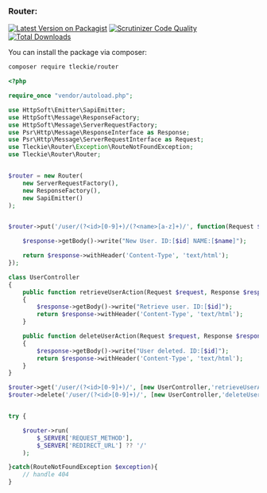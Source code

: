 ### Router:
[![Latest Version on Packagist](https://img.shields.io/packagist/v/tleckie/router.svg?style=flat-square)](https://packagist.org/packages/tleckie/router)
[![Scrutinizer Code Quality](https://scrutinizer-ci.com/g/teodoroleckie/router/badges/quality-score.png?b=master)](https://scrutinizer-ci.com/g/teodoroleckie/router/?branch=master)
[![Total Downloads](https://img.shields.io/packagist/dt/tleckie/router.svg?style=flat-square)](https://packagist.org/packages/tleckie/router)


You can install the package via composer:

```bash
composer require tleckie/router
```

```php
<?php

require_once "vendor/autoload.php";

use HttpSoft\Emitter\SapiEmitter;
use HttpSoft\Message\ResponseFactory;
use HttpSoft\Message\ServerRequestFactory;
use Psr\Http\Message\ResponseInterface as Response;
use Psr\Http\Message\ServerRequestInterface as Request;
use Tleckie\Router\Exception\RouteNotFoundException;
use Tleckie\Router\Router;


$router = new Router(
    new ServerRequestFactory(),
    new ResponseFactory(),
    new SapiEmitter()
);


$router->put('/user/(?<id>[0-9]+)/(?<name>[a-z]+)/', function(Request $request, Response $response, $id, $name): Response{

    $response->getBody()->write("New User. ID:[$id] NAME:[$name]");

    return $response->withHeader('Content-Type', 'text/html');
});

class UserController
{
    public function retrieveUserAction(Request $request, Response $response, $id): Response
    {
        $response->getBody()->write("Retrieve user. ID:[$id]");
        return $response->withHeader('Content-Type', 'text/html');
    }

    public function deleteUserAction(Request $request, Response $response, $id): Response
    {
        $response->getBody()->write("User deleted. ID:[$id]");
        return $response->withHeader('Content-Type', 'text/html');
    }
}

$router->get('/user/(?<id>[0-9]+)/', [new UserController,'retrieveUserAction']);
$router->delete('/user/(?<id>[0-9]+)/', [new UserController,'deleteUserAction']);


try {

    $router->run(
        $_SERVER['REQUEST_METHOD'],
        $_SERVER['REDIRECT_URL'] ?? '/'
    );

}catch(RouteNotFoundException $exception){
    // handle 404
}
```